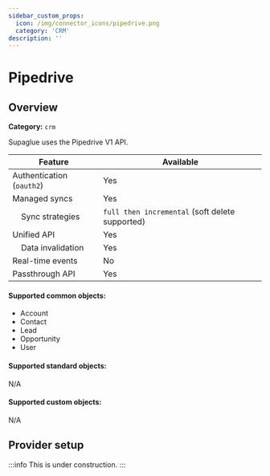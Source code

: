 ```yaml
---
sidebar_custom_props:
  icon: /img/connector_icons/pipedrive.png
  category: 'CRM'
description: ''
---
```


# Pipedrive

## Overview

**Category:** `crm`

Supaglue uses the Pipedrive V1 API.

| Feature                              | Available                                       |
| ------------------------------------ | ----------------------------------------------- |
| Authentication (`oauth2`)            | Yes                                             |
| Managed syncs                        | Yes                                             |
| &nbsp;&nbsp;&nbsp; Sync strategies   | `full then incremental` (soft delete supported) |
| Unified API                          | Yes                                             |
| &nbsp;&nbsp;&nbsp; Data invalidation | Yes                                             |
| Real-time events                     | No                                              |
| Passthrough API                      | Yes                                             |

#### Supported common objects:

- Account
- Contact
- Lead
- Opportunity
- User

#### Supported standard objects:

N/A

#### Supported custom objects:

N/A

## Provider setup

:::info
This is under construction.
:::
